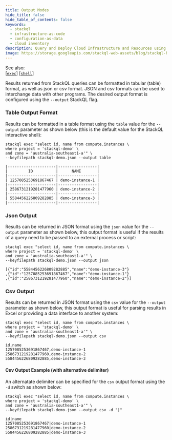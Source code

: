 ```yaml
---
title: Output Modes
hide_title: false
hide_table_of_contents: false
keywords:
  - stackql
  - infrastructure-as-code
  - configuration-as-data
  - cloud inventory
description: Query and Deploy Cloud Infrastructure and Resources using SQL
image: https://storage.googleapis.com/stackql-web-assets/blog/stackql-blog-post-featured-image.png
---
```

See also:  
[[` exec `]](/docs/command-line-usage/exec) [[` shell `]](/docs/command-line-usage/shell)

Results returned from StackQL queries can be formatted in tabular (table) format, as well as json or csv format.  JSON and csv formats can be used to interchange data with other programs.  The desired output format is configured using the `--output` StackQL flag.

### Table Output Format
Results can be formatted in a table format using the `table` value for the `--output` parameter as shown below (this is the default value for the StackQL interactive shell):

```shell
stackql exec "select id, name from compute.instances \
where project = 'stackql-demo' \
and zone = 'australia-southeast1-a'" \
--keyfilepath stackql-demo.json --output table

|---------------------|-----------------|
|         ID          |      NAME       |
|---------------------|-----------------|
| 1257085253691867467 | demo-instance-1 |
|---------------------|-----------------|
| 2586731219281477960 | demo-instance-2 |
|---------------------|-----------------|
| 5584456226809282885 | demo-instance-3 |
|---------------------|-----------------|
```

### Json Output
Results can be returned in JSON format using the `json` value for the `--output` parameter as shown below, this output format is useful if the results of a query need to be passed to an external process or script:

```shell
stackql exec "select id, name from compute.instances \
where project = 'stackql-demo' \
and zone = 'australia-southeast1-a'" \
--keyfilepath stackql-demo.json --output json

[{"id":"5584456226809282885","name":"demo-instance-3"}
,{"id":"1257085253691867467","name":"demo-instance-1"}
,{"id":"2586731219281477960","name":"demo-instance-2"}]
```


### Csv Output
Results can be returned in JSON format using the `csv` value for the `--output` parameter as shown below, this output format is useful for parsing results in Excel or providing a data interface to another system:

```shell
stackql exec "select id, name from compute.instances \
where project = 'stackql-demo' \
and zone = 'australia-southeast1-a'" \
--keyfilepath stackql-demo.json --output csv

id,name
1257085253691867467,demo-instance-1
2586731219281477960,demo-instance-2
5584456226809282885,demo-instance-3
```

#### Csv Output Example (with alternative delimiter)
An alternatate delimiter can be specified for the `csv` output format using the `-d` switch as shown below:

```shell
stackql exec "select id, name from compute.instances \
where project = 'stackql-demo' \
and zone = 'australia-southeast1-a'" \
--keyfilepath stackql-demo.json --output csv -d "|"

id|name
1257085253691867467|demo-instance-1
2586731219281477960|demo-instance-2
5584456226809282885|demo-instance-3
```